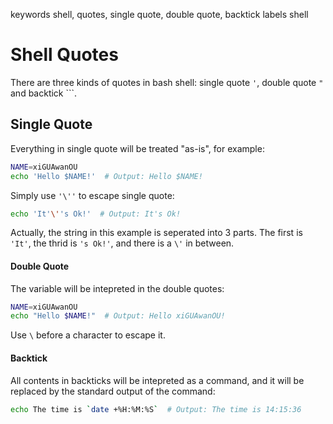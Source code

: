 keywords shell, quotes, single quote, double quote, backtick
labels shell

# Shell Quotes
There are three kinds of quotes in bash shell: single quote `'`, double quote `"` and backtick `\``.

## Single Quote

Everything in single quote will be treated "as-is", for example:

```sh
NAME=xiGUAwanOU
echo 'Hello $NAME!'  # Output: Hello $NAME!
```

Simply use `'\''` to escape single quote:

```sh
echo 'It'\''s Ok!'  # Output: It's Ok!
```

Actually, the string in this example is seperated into 3 parts. The first is `'It'`, the thrid is `'s Ok!'`, and there is a `\'` in between.

#### Double Quote

The variable will be intepreted in the double quotes:

```sh
NAME=xiGUAwanOU
echo "Hello $NAME!"  # Output: Hello xiGUAwanOU!
```

Use `\` before a character to escape it.

#### Backtick

All contents in backticks will be intepreted as a command, and it will be replaced by the standard output of the command:

```sh
echo The time is `date +%H:%M:%S`  # Output: The time is 14:15:36
```
